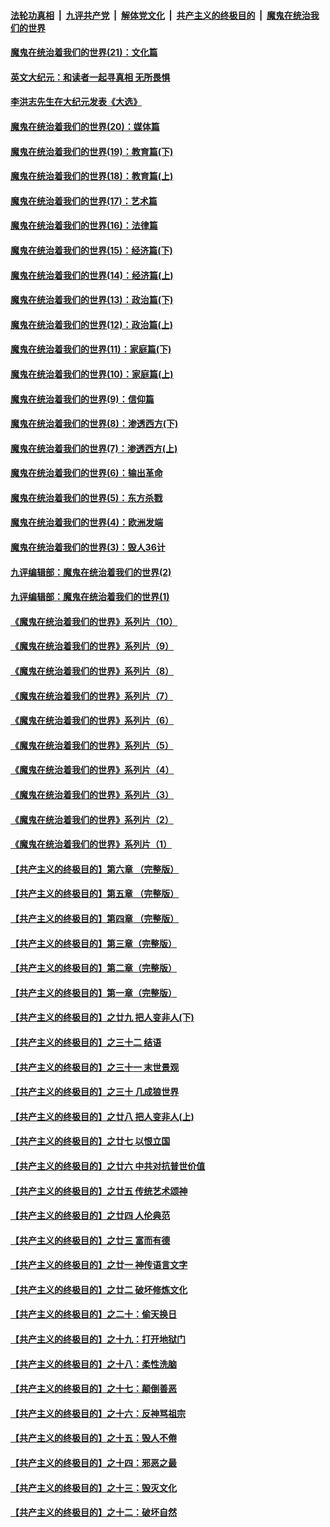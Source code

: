 

####  [法轮功真相](../../../../basic/blob/master/README.md?t=12271302) &nbsp;|&nbsp; [九评共产党](../../../../9ping.md/blob/master/README.md?t=12271302) &nbsp;|&nbsp; [解体党文化](../../../../jtdwh.md/blob/master/README.md?t=12271302)  &nbsp;|&nbsp; [共产主义的终极目的](../../../../gczydzjmd.md/blob/master/README.md?t=12271302) &nbsp;|&nbsp; [魔鬼在统治我们的世界](../../../../mgztzwmdsj.md/blob/master/README.md?t=12271302) 

#### [魔鬼在统治着我们的世界(21)：文化篇](../pages/nsc422/n10597706.md?t=12271302) 

#### [英文大纪元：和读者一起寻真相 无所畏惧](../pages/nsc422/n12542027.md?t=12271302) 

#### [李洪志先生在大纪元发表《大选》](../pages/nsc422/n12534746.md?t=12271302) 

#### [魔鬼在统治着我们的世界(20)：媒体篇](../pages/nsc422/n10586579.md?t=12271302) 

#### [魔鬼在统治着我们的世界(19)：教育篇(下)](../pages/nsc422/n10564808.md?t=12271302) 

#### [魔鬼在统治着我们的世界(18)：教育篇(上)](../pages/nsc422/n10526970.md?t=12271302) 

#### [魔鬼在统治着我们的世界(17)：艺术篇](../pages/nsc422/n10499093.md?t=12271302) 

#### [魔鬼在统治着我们的世界(16)：法律篇](../pages/nsc422/n10485969.md?t=12271302) 

#### [魔鬼在统治着我们的世界(15)：经济篇(下)](../pages/nsc422/n10469975.md?t=12271302) 

#### [魔鬼在统治着我们的世界(14)：经济篇(上)](../pages/nsc422/n10457370.md?t=12271302) 

#### [魔鬼在统治着我们的世界(13)：政治篇(下)](../pages/nsc422/n10448270.md?t=12271302) 

#### [魔鬼在统治着我们的世界(12)：政治篇(上)](../pages/nsc422/n10444576.md?t=12271302) 

#### [魔鬼在统治着我们的世界(11)：家庭篇(下)](../pages/nsc422/n10440961.md?t=12271302) 

#### [魔鬼在统治着我们的世界(10)：家庭篇(上)](../pages/nsc422/n10435448.md?t=12271302) 

#### [魔鬼在统治着我们的世界(9)：信仰篇](../pages/nsc422/n10432159.md?t=12271302) 

#### [魔鬼在统治着我们的世界(8)：渗透西方(下)](../pages/nsc422/n10429603.md?t=12271302) 

#### [魔鬼在统治着我们的世界(7)：渗透西方(上)](../pages/nsc422/n10426013.md?t=12271302) 

#### [魔鬼在统治着我们的世界(6)：输出革命](../pages/nsc422/n10421536.md?t=12271302) 

#### [魔鬼在统治着我们的世界(5)：东方杀戮](../pages/nsc422/n10417707.md?t=12271302) 

#### [魔鬼在统治着我们的世界(4)：欧洲发端](../pages/nsc422/n10414890.md?t=12271302) 

#### [魔鬼在统治着我们的世界(3)：毁人36计](../pages/nsc422/n10411583.md?t=12271302) 

#### [九评编辑部：魔鬼在统治着我们的世界(2)](../pages/nsc422/n10410036.md?t=12271302) 

#### [九评编辑部：魔鬼在统治着我们的世界(1)](../pages/nsc422/n10406825.md?t=12271302) 

#### [《魔鬼在统治着我们的世界》系列片（10）](../pages/nsc422/n12292670.md?t=12271302) 

#### [《魔鬼在统治着我们的世界》系列片（9）](../pages/nsc422/n12290859.md?t=12271302) 

#### [《魔鬼在统治着我们的世界》系列片（8）](../pages/nsc422/n12287445.md?t=12271302) 

#### [《魔鬼在统治着我们的世界》系列片（7）](../pages/nsc422/n12283425.md?t=12271302) 

#### [《魔鬼在统治着我们的世界》系列片（6）](../pages/nsc422/n12282314.md?t=12271302) 

#### [《魔鬼在统治着我们的世界》系列片（5）](../pages/nsc422/n12281419.md?t=12271302) 

#### [《魔鬼在统治着我们的世界》系列片（4）](../pages/nsc422/n12274024.md?t=12271302) 

#### [《魔鬼在统治着我们的世界》系列片（3）](../pages/nsc422/n12271322.md?t=12271302) 

#### [《魔鬼在统治着我们的世界》系列片（2）](../pages/nsc422/n12269049.md?t=12271302) 

#### [《魔鬼在统治着我们的世界》系列片（1）](../pages/nsc422/n12267575.md?t=12271302) 

#### [【共产主义的终极目的】第六章 （完整版）](../pages/nsc422/n11428913.md?t=12271302) 

#### [【共产主义的终极目的】第五章 （完整版）](../pages/nsc422/n11428912.md?t=12271302) 

#### [【共产主义的终极目的】第四章 （完整版）](../pages/nsc422/n11428907.md?t=12271302) 

#### [【共产主义的终极目的】第三章（完整版）](../pages/nsc422/n11428848.md?t=12271302) 

#### [【共产主义的终极目的】第二章（完整版）](../pages/nsc422/n11428831.md?t=12271302) 

#### [【共产主义的终极目的】第一章（完整版）](../pages/nsc422/n11417651.md?t=12271302) 

#### [【共产主义的终极目的】之廿九 把人变非人(下)](../pages/nsc422/n11344140.md?t=12271302) 

#### [【共产主义的终极目的】之三十二 结语](../pages/nsc422/n11360535.md?t=12271302) 

#### [【共产主义的终极目的】之三十一 末世景观](../pages/nsc422/n11351129.md?t=12271302) 

#### [【共产主义的终极目的】之三十 几成狼世界](../pages/nsc422/n11348280.md?t=12271302) 

#### [【共产主义的终极目的】之廿八 把人变非人(上)](../pages/nsc422/n11340492.md?t=12271302) 

#### [【共产主义的终极目的】之廿七 以恨立国](../pages/nsc422/n11336944.md?t=12271302) 

#### [【共产主义的终极目的】之廿六 中共对抗普世价值](../pages/nsc422/n11324785.md?t=12271302) 

#### [【共产主义的终极目的】之廿五 传统艺术颂神](../pages/nsc422/n11296396.md?t=12271302) 

#### [【共产主义的终极目的】之廿四 人伦典范](../pages/nsc422/n11296397.md?t=12271302) 

#### [【共产主义的终极目的】之廿三 富而有德](../pages/nsc422/n11283598.md?t=12271302) 

#### [【共产主义的终极目的】之廿一 神传语言文字](../pages/nsc422/n11263265.md?t=12271302) 

#### [【共产主义的终极目的】之廿二 破坏修炼文化](../pages/nsc422/n11245728.md?t=12271302) 

#### [【共产主义的终极目的】之二十：偷天换日](../pages/nsc422/n11238846.md?t=12271302) 

#### [【共产主义的终极目的】之十九：打开地狱门](../pages/nsc422/n11206376.md?t=12271302) 

#### [【共产主义的终极目的】之十八：柔性洗脑](../pages/nsc422/n11199994.md?t=12271302) 

#### [【共产主义的终极目的】之十七：颠倒善恶](../pages/nsc422/n11179782.md?t=12271302) 

#### [【共产主义的终极目的】之十六：反神骂祖宗](../pages/nsc422/n11166798.md?t=12271302) 

#### [【共产主义的终极目的】之十五：毁人不倦](../pages/nsc422/n11166792.md?t=12271302) 

#### [【共产主义的终极目的】之十四：邪恶之最](../pages/nsc422/n11150249.md?t=12271302) 

#### [【共产主义的终极目的】之十三：毁灭文化](../pages/nsc422/n11135227.md?t=12271302) 

#### [【共产主义的终极目的】之十二：破坏自然](../pages/nsc422/n11135214.md?t=12271302) 

